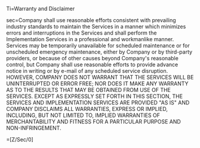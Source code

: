 Ti=Warranty and Disclaimer

sec=Company shall use reasonable efforts consistent with prevailing industry standards to maintain the Services in a manner which minimizes errors and interruptions in the Services and shall perform the Implementation Services in a professional and workmanlike manner.  Services may be temporarily unavailable for scheduled maintenance or for unscheduled emergency maintenance, either by Company or by third-party providers, or because of other causes beyond Company's reasonable control, but Company shall use reasonable efforts to provide advance notice in writing or by e-mail of any scheduled service disruption.  HOWEVER, COMPANY DOES NOT WARRANT THAT THE SERVICES WILL BE UNINTERRUPTED OR ERROR FREE; NOR DOES IT MAKE ANY WARRANTY AS TO THE RESULTS THAT MAY BE OBTAINED FROM USE OF THE SERVICES.  EXCEPT AS EXPRESSLY SET FORTH IN THIS SECTION, THE SERVICES AND IMPLEMENTATION SERVICES ARE PROVIDED "AS IS" AND COMPANY DISCLAIMS ALL WARRANTIES, EXPRESS OR IMPLIED, INCLUDING, BUT NOT LIMITED TO, IMPLIED WARRANTIES OF MERCHANTABILITY AND FITNESS FOR A PARTICULAR PURPOSE AND NON-INFRINGEMENT.

=[Z/Sec/0]
